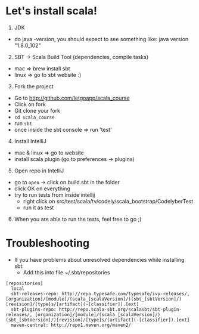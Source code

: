 # Let's install scala!

1. JDK
  - do java -version, you should expect to see something like:
    java version "1.8.0_102" 
  
2. SBT -> Scala Build Tool (dependencies, compile tasks)
  - mac => brew install sbt
  - linux => go to sbt website :)

3. Fork the project
  - Go to http://github.com/letgoapp/scala_course
  - Click on fork
  - Git clone your fork
  - `cd scala_course`
  - run `sbt`
  - once inside the sbt console => run 'test'

4. Install IntelliJ
  - mac & linux => go to website
  - install scala plugin (go to preferences -> plugins)

5. Open repo in IntelliJ
  - go to `open` -> click on build.sbt in the folder
  - click OK on everything
  - try to run tests from inside intellij
    - right click on 
      src/test/scala/tv/codely/scala_bootstrap/CodelyberTest
    - run it as test

6. When you are able to run the tests, feel free to go ;)



# Troubleshooting
* If you have problems about unresolved dependencies while installing sbt:
    - Add this into file ~/.sbt/repositories
```
[repositories]
  local
  sbt-releases-repo: http://repo.typesafe.com/typesafe/ivy-releases/, [organization]/[module]/(scala_[scalaVersion]/)(sbt_[sbtVersion]/)[revision]/[type]s/[artifact](-[classifier]).[ext]
  sbt-plugins-repo: http://repo.scala-sbt.org/scalasbt/sbt-plugin-releases/, [organization]/[module]/(scala_[scalaVersion]/)(sbt_[sbtVersion]/)[revision]/[type]s/[artifact](-[classifier]).[ext]
  maven-central: http://repo1.maven.org/maven2/
```
  
  
